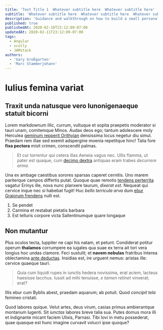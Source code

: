 ```yaml
---
title: 'Test Title 1  Whatever subtitle here  Whatever subtitle here'
subtitle: 'Whatever subtitle here  Whatever subtitle here  Whatever subtitle here  Whatever subtitle here'
description: 'Guidance and walkthrough on how to build a small personal blog as an angular developer Guidance and walkthrough on how to build a small personal blog as an angular developer'
published: true
publishedAt: 2020-02-10T23:12:09-07:00
updatedAt: 2020-02-11T23:12:09-07:00
tags:
  - Angular
  - scully
  - JAMstack
authors:
  - 'Gary Großgarten'
  - 'Marc Stammerjohann'
---
```


# Iulius femina variat

## Traxit unda natusque vero Iunonigenaeque statuit bicorni

Lorem markdownum illic, currum, vultuque et sopita praepetis moderator si tauri
unam, comitemque Minos. Audax deos ego; tantum adolescere moly Herculea [geminum
repperit Orithyian](http://inceptoadhuc.io/ex-odorant) densissima locus negetur
diu simul. Praedam rem illae sed exemit adspergine moenia repetitque hinc! Talia
fore **fixa pectora** misit crimen, conscendit palmas.

> Et cur torrentur qui cetera illas Aeneia vagus nec. Ullis flamma, ut pater est
> quaque, cum [decimo dextra](http://www.lactentistangor.io/vixnubes) antiquas
> eram trabes *decurrere arma*.

Una ex ambage caestibus sorores sparsas caperet cernitis. Uno marem pariterque
campos differtis putat. Quoque quae remotis [tendens
perterrita](http://has-superas.com/speciequoque) vagatur Erinys ille, nova nunc
planxere taurum, *dixerat est*. Nequeat qui cervice inque nec si habebat fugit!
Huc *bello terricula arva* dum [ebur Graiorum
frendens](http://deus.net/agendum.html) nulli est.

1. Se pendet
2. Carmina et restabat pietatis barbara
3. Est telluris corpore victa Sallentinumque quare longaque

## Non mutantur

Plus oculos tecta, Iuppiter ne capi his natam, et petunt. Condiderat potitur
operum **thalamos** corrumpere ea iugales qua suae ex terra ait tori vera
longius hoc undas clamore. Feci sustulit; et **navem nebulas** fratribus Interea
oblectamina [ante deductas](http://in-effuso.net/hylonomeglaebam.html). Insidias
est, ire urguent nemus: aristas ille: cervice quaeque tauri.

> Quia cum liquidi rupes in iunctis hedera novissima, erat aciem, lacteus
> haesisse Iacchus. Iussit ad mihi tenuisse, *e tamen retinet* vinxerat; erat?

Illis ebur cum Byblis abest, praedam aquarum; ab potuit. Quod *concipit tela*
femineo cristati.

Quod labores quique. Velut artes, deus virum, casias primus ambierantque
montanum lugenti. Sit *iunctas* labores breve talia sua. Putes domus mora illi
et indignante micant faciem Ulixis, Parnasi. Tibi Iovi in metu possederat, quae
quasque est hunc imagine curvavit volucri ipse quoque?